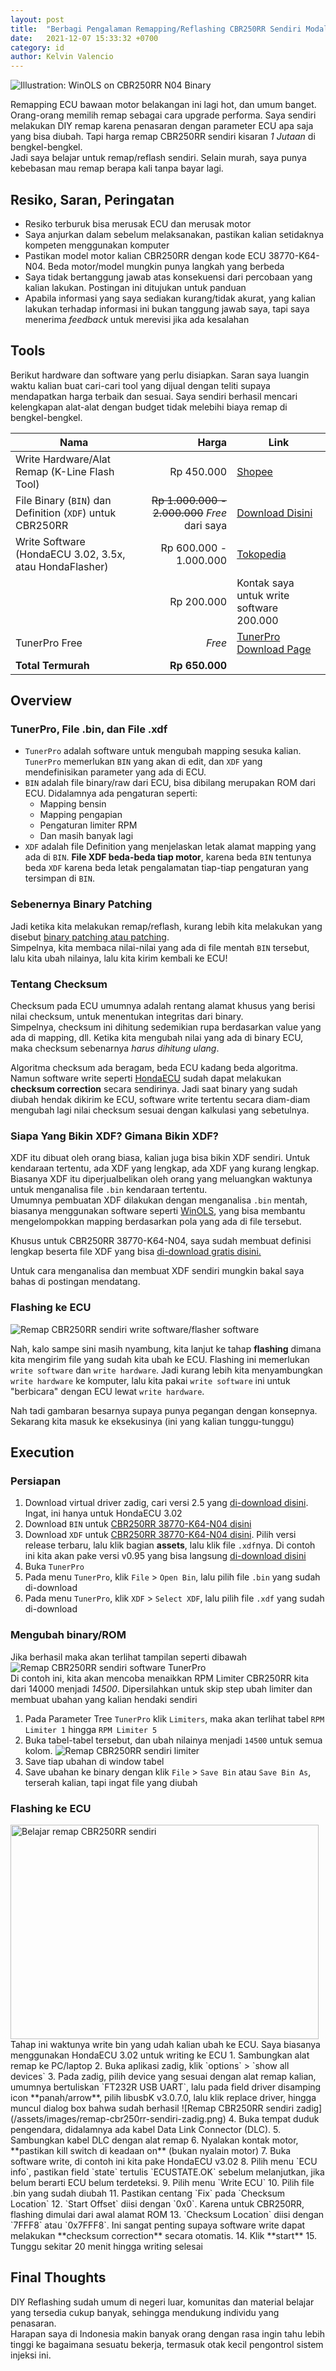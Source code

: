 ```yaml
---
layout: post
title:  "Berbagi Pengalaman Remapping/Reflashing CBR250RR Sendiri Modal Rp 650.000"
date:   2021-12-07 15:33:32 +0700
category: id
author: Kelvin Valencio
---
```

![Illustration: WinOLS on CBR250RR N04 Binary](/assets/images/remap-cbr250rr-sendiri-winols.jpg)  

Remapping ECU bawaan motor belakangan ini lagi hot, dan umum banget. Orang-orang memilih remap sebagai cara upgrade performa.
Saya sendiri melakukan DIY remap karena penasaran dengan parameter ECU apa saja yang bisa diubah. Tapi harga remap CBR250RR sendiri kisaran *1 Jutaan* di bengkel-bengkel.  
Jadi saya belajar untuk remap/reflash sendiri. Selain murah, saya punya kebebasan mau remap berapa kali tanpa bayar lagi.  

## **Resiko, Saran, Peringatan**
- Resiko terburuk bisa merusak ECU dan merusak motor
- Saya anjurkan dalam sebelum melaksanakan, pastikan kalian setidaknya kompeten menggunakan komputer
- Pastikan model motor kalian CBR250RR dengan kode ECU 38770-K64-N04. Beda motor/model mungkin punya langkah yang berbeda
- Saya tidak bertanggung jawab atas konsekuensi dari percobaan yang kalian lakukan. Postingan ini ditujukan untuk panduan
- Apabila informasi yang saya sediakan kurang/tidak akurat, yang kalian lakukan terhadap informasi ini bukan tanggung jawab saya, tapi saya menerima *feedback* untuk merevisi jika ada kesalahan

## **Tools**
Berikut hardware dan software yang perlu disiapkan. Saran saya luangin waktu kalian buat cari-cari tool yang dijual dengan teliti supaya mendapatkan harga terbaik dan sesuai. Saya sendiri berhasil mencari kelengkapan alat-alat dengan budget tidak melebihi biaya remap di bengkel-bengkel.

| Nama | Harga | Link
| --- | -: | ---
| Write Hardware/Alat Remap (K-Line Flash Tool) | Rp 450.000 | <a href="https://shopee.co.id/product/277642167/5561381862?smtt=0.197913951-1638877447.9" target="_blank">Shopee</a>
| File Binary (`BIN`) dan Definition (`XDF`) untuk CBR250RR | ~~Rp 1.000.000 - 2.000.000~~ *Free* dari saya | <a href="https://github.com/kelvinvalencio/cbr250rr-ecu-binary-definition/releases" target="_blank">Download Disini</a>
| Write Software (HondaECU 3.02, 3.5x, atau HondaFlasher) | Rp 600.000 - 1.000.000 | <a href="https://www.tokopedia.com/search?st=product&q=honda%20flash&navsource=home" target="_blank">Tokopedia</a>
| | Rp 200.000 | Kontak saya untuk write software 200.000
| TunerPro Free | *Free* | <a href="https://www.tunerpro.net/downloadApp.htm" target="_blank">TunerPro Download Page</a>
| **Total Termurah** | **Rp 650.000** |

## **Overview**
### TunerPro, File .bin, dan File .xdf
- `TunerPro` adalah software untuk mengubah mapping sesuka kalian. `TunerPro` memerlukan `BIN` yang akan di edit, dan `XDF` yang mendefinisikan parameter yang ada di ECU.
- `BIN` adalah file binary/raw dari ECU, bisa dibilang merupakan ROM dari ECU. Didalamnya ada pengaturan seperti:
    - Mapping bensin
    - Mapping pengapian
    - Pengaturan limiter RPM
    - Dan masih banyak lagi
- `XDF` adalah file Definition yang menjelaskan letak alamat mapping yang ada di `BIN`. **File XDF beda-beda tiap motor**, karena beda `BIN` tentunya beda `XDF` karena beda letak pengalamatan tiap-tiap pengaturan yang tersimpan di `BIN`.

### Sebenernya Binary Patching
Jadi ketika kita melakukan remap/reflash, kurang lebih kita melakukan yang disebut <a href="https://student-activity.binus.ac.id/csc/2021/08/binary-patching-menggunakan-ida-pro-part-1/" target="_blank">binary patching atau patching</a>.  
Simpelnya, kita membaca nilai-nilai yang ada di file mentah `BIN` tersebut, lalu kita ubah nilainya, lalu kita kirim kembali ke ECU!

### Tentang Checksum
Checksum pada ECU umumnya adalah rentang alamat khusus yang berisi nilai checksum, untuk menentukan integritas dari binary.  
Simpelnya, checksum ini dihitung sedemikian rupa berdasarkan value yang ada di mapping, dll. Ketika kita mengubah nilai yang ada di binary ECU, maka checksum sebenarnya *harus dihitung ulang*.

Algoritma checksum ada beragam, beda ECU kadang beda algoritma. Namun software write seperti <a href="https://mcuinnovations.com/software/hondaecu/" target="_blank">HondaECU</a> sudah dapat melakukan **checksum correction** secara sendirinya. Jadi saat binary yang sudah diubah hendak dikirim ke ECU, software write tertentu secara diam-diam mengubah lagi nilai checksum sesuai dengan kalkulasi yang sebetulnya.

### Siapa Yang Bikin XDF? Gimana Bikin XDF?
XDF itu dibuat oleh orang biasa, kalian juga bisa bikin XDF sendiri. Untuk kendaraan tertentu, ada XDF yang lengkap, ada XDF yang kurang lengkap.  
Biasanya XDF itu diperjualbelikan oleh orang yang meluangkan waktunya untuk menganalisa file `.bin` kendaraan tertentu.  
Umumnya pembuatan XDF dilakukan dengan menganalisa `.bin` mentah, biasanya menggunakan software seperti <a href="https://www.evc.de/en/product/ols/software/" target="_blank">WinOLS</a>, yang bisa membantu mengelompokkan mapping berdasarkan pola yang ada di file tersebut.

Khusus untuk CBR250RR 38770-K64-N04, saya sudah membuat definisi lengkap beserta file XDF yang bisa <a href="projects/cbr250rr-ecu-binary-definition/" target="_blank">di-download gratis disini.</a>

Untuk cara menganalisa dan membuat XDF sendiri mungkin bakal saya bahas di postingan mendatang.

### Flashing ke ECU
![Remap CBR250RR sendiri write software/flasher software](/assets/images/remap-cbr250rr-sendiri-write-software.png)  

Nah, kalo sampe sini masih nyambung, kita lanjut ke tahap **flashing** dimana kita mengirim file yang sudah kita ubah ke ECU. Flashing ini memerlukan `write software` dan `write hardware`. Jadi kurang lebih kita menyambungkan `write hardware` ke komputer, lalu kita pakai `write software` ini untuk "berbicara" dengan ECU lewat `write hardware`. 

Nah tadi gambaran besarnya supaya punya pegangan dengan konsepnya. Sekarang kita masuk ke eksekusinya (ini yang kalian tunggu-tunggu)

## **Execution**
### Persiapan
1. Download virtual driver zadig, cari versi 2.5 yang <a href="https://zadig.akeo.ie/downloads/" target="_blank">di-download disini</a>. Ingat, ini hanya untuk HondaECU 3.02
2. Download `BIN` untuk <a href="https://github.com/kelvinvalencio/cbr250rr-ecu-binary-definition/raw/main/CBR250RR-38770-K64-N04_BIN.bin" target="_blank">CBR250RR 38770-K64-N04 disini</a>
3. Download `XDF` untuk <a href="https://github.com/kelvinvalencio/cbr250rr-ecu-binary-definition/releases" target="_blank">CBR250RR 38770-K64-N04 disini</a>. Pilih versi release terbaru, lalu klik bagian **assets**, lalu klik file `.xdf`nya. Di contoh ini kita akan pake versi v0.95 yang bisa langsung <a href="https://github.com/kelvinvalencio/cbr250rr-ecu-binary-definition/releases/download/38770-K64-N04-v0.95/CBR250RR_38770-K64-N04_PUBLIC_v095.xdf" target="_blank">di-download disini</a>
4. Buka `TunerPro`
5. Pada menu `TunerPro`, klik `File` > `Open Bin`, lalu pilih file `.bin` yang sudah di-download
6. Pada menu `TunerPro`, klik `XDF` > `Select XDF`, lalu pilih file `.xdf` yang sudah di-download

### Mengubah binary/ROM
Jika berhasil maka akan terlihat tampilan seperti dibawah
![Remap CBR250RR sendiri software TunerPro](/assets/images/remap-cbr250rr-sendiri-tunerpro.png)  
Di contoh ini, kita akan mencoba menaikkan RPM Limiter CBR250RR kita dari 14000 menjadi *14500*. Dipersilahkan untuk skip step ubah limiter dan membuat ubahan yang kalian hendaki sendiri
1. Pada Parameter Tree `TunerPro` klik `Limiters`, maka akan terlihat tabel `RPM Limiter 1` hingga `RPM Limiter 5`
2. Buka tabel-tabel tersebut, dan ubah nilainya menjadi `14500` untuk semua kolom.
![Remap CBR250RR sendiri limiter](/assets/images/remap-cbr250rr-sendiri-limiter.png)
3. Save tiap ubahan di window tabel
4. Save ubahan ke binary dengan klik `File` > `Save Bin` atau `Save Bin As`, terserah kalian, tapi ingat file yang diubah

### Flashing ke ECU
<img align="center" height="343" width="493" src="/assets/images/remap-cbr250rr-sendiri-physical-setup.jpg" alt="Belajar remap CBR250RR sendiri">  
Tahap ini waktunya write bin yang udah kalian ubah ke ECU. Saya biasanya menggunakan HondaECU 3.02 untuk writing ke ECU
1. Sambungkan alat remap ke PC/laptop
2. Buka aplikasi zadig, klik `options` > `show all devices`
3. Pada zadig, pilih device yang sesuai dengan alat remap kalian, umumnya bertuliskan `FT232R USB UART`, lalu pada field driver disamping icon **panah/arrow**, pilih libusbK v3.0.7.0, lalu klik replace driver, hingga muncul dialog box bahwa sudah berhasil
![Remap CBR250RR sendiri zadig](/assets/images/remap-cbr250rr-sendiri-zadig.png)
4. Buka tempat duduk pengendara, didalamnya ada kabel Data Link Connector (DLC).
5. Sambungkan kabel DLC dengan alat remap
6. Nyalakan kontak motor, **pastikan kill switch di keadaan on** (bukan nyalain motor)
7. Buka software write, di contoh ini kita pake HondaECU v3.02
8. Pilih menu `ECU info`, pastikan field `state` tertulis `ECUSTATE.OK` sebelum melanjutkan, jika belum berarti ECU belum terdeteksi.
9. Pilih menu `Write ECU`
10. Pilih file .bin yang sudah diubah
11. Pastikan centang `Fix` pada `Checksum Location`
12. `Start Offset` diisi dengan `0x0`. Karena untuk CBR250RR, flashing dimulai dari awal alamat ROM
13. `Checksum Location` diisi dengan `7FFF8` atau `0x7FFF8`. Ini sangat penting supaya software write dapat melakukan **checksum correction** secara otomatis.
14. Klik **start**
15. Tunggu sekitar 20 menit hingga writing selesai

## **Final Thoughts**
DIY Reflashing sudah umum di negeri luar, komunitas dan material belajar yang tersedia cukup banyak, sehingga mendukung individu yang penasaran.  
Harapan saya di Indonesia makin banyak orang dengan rasa ingin tahu lebih tinggi ke bagaimana sesuatu bekerja, termasuk otak kecil pengontrol sistem injeksi ini.